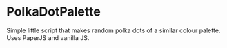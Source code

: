 # PolkaDotPalette
Simple little script that makes random polka dots of a similar colour palette.
Uses PaperJS and vanilla JS.
